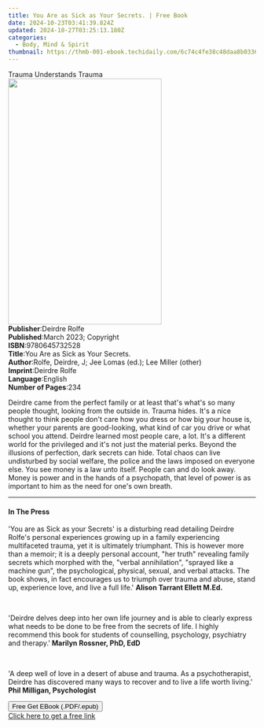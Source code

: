 ```yaml
---
title: You Are as Sick as Your Secrets. | Free Book
date: 2024-10-23T03:41:39.824Z
updated: 2024-10-27T03:25:13.180Z
categories:
  - Body, Mind & Spirit
thumbnail: https://thmb-001-ebook.techidaily.com/6c74c4fe38c48daa8b0336d6252ee53a57559ecad565c24bd49f0a71eaf7c0c7.jpg
---
```

<main id="book-container">
  <div class="flex flex-col">
    <div class="book-brief flex-1 py-6 px-4 sm:p-6 md:py-10 md:px-8">
      <!-- brief-->
      <div class="book-brief-main">Trauma Understands Trauma</div>
    </div>
    <div
      class="book-meta-info flex-1 grid gap-4 col-start-1 col-end-3 row-start-1 sm:mb-6 sm:grid-cols-4 lg:gap-6 lg:col-start-2 lg:row-end-6 lg:row-span-6 lg:mb-0"
    >
      <div
        class="book-meta-info-left place-content-center mt-4 p-4 text-sm leading-6 col-start-2 col-span-2 dark:text-slate-400"
      >
        <img
          class="w-full h-500 object-cover rounded-lg sm:h-255 sm:col-span-2 lg:col-span-full"
          src="https://img-001-ebook.techidaily.com/81a42756d75e5a8a717012b43c6f274a6d9f312c994b6e7c8091f72930a142e0.jpg"
          alt=""
          width="312"
          height="500"
        />
      </div>
      <div
        class="book-meta-info-right mt-2 col-start-1 row-start-2 col-span-3 self-center"
      >
        <!-- meta data  -->
        <div class="flex flex-col px-4 md:px-8">
          <div class="flex-1">
            <strong>Publisher</strong>:<span class="px-2">Deirdre Rolfe</span>
          </div>
          <div class="flex-1">
            <strong>Published</strong>:<span class="px-2"
              >March 2023; Copyright</span
            >
          </div>
          <div class="flex-1">
            <strong>ISBN</strong>:<span class="px-2">9780645732528</span>
          </div>
          <div class="flex-1">
            <strong>Title</strong>:<span class="px-2"
              >You Are as Sick as Your Secrets.</span
            >
          </div>
          <div class="flex-1">
            <strong>Author</strong>:<span class="px-2"
              >Rolfe, Deirdre, J; Jee Lomas (ed.); Lee Miller (other)</span
            >
          </div>
          <div class="flex-1">
            <strong>Imprint</strong>:<span class="px-2">Deirdre Rolfe</span>
          </div>
          <div class="flex-1">
            <strong>Language</strong>:<span class="px-2">English</span>
          </div>
          <div class="flex-1">
            <strong>Number of Pages</strong>:<span class="px-2">234</span>
          </div>
        </div>
      </div>
    </div>
    <div class="book-description flex-1 py-6 px-4 sm:p-6 md:py-10 md:px-8">
      <div class="book-description-main">
        <div accordion-content="" id="description">
          <p>
            Deirdre came from the perfect family or at least that's what's so
            many people thought, looking from the outside in. Trauma hides. It's
            a nice thought to think people don't care how you dress or how big
            your house is, whether your parents are good-looking, what kind of
            car you drive or what school you attend. Deirdre learned most people
            care, a lot. It's a different world for the privileged and it's not
            just the material perks. Beyond the illusions of perfection, dark
            secrets can hide. Total chaos can live undisturbed by social
            welfare, the police and the laws imposed on everyone else. You see
            money is a law unto itself. People can and do look away. Money is
            power and in the hands of a psychopath, that level of power is as
            important to him as the need for one's own breath.
          </p>
        </div>
      </div>
    </div>
    <div class="book-excerpts flex-1 py-6 px-4 sm:p-6 md:py-10 md:px-8">
      <!-- excerpts-->
      <div class="book-excerpts-main">
        <hr />
        <h4 class="placeholder placeholder-heading">
          <span>In The Press</span>
        </h4>
        <p></p>
        <p>
          'You are as Sick as your Secrets' is a disturbing read detailing
          Deirdre Rolfe's personal experiences growing up in a family
          experiencing multifaceted trauma, yet it is ultimately triumphant.
          This is however more than a memoir; it is a deeply personal account,
          "her truth" revealing family secrets which morphed with the, "verbal
          annihilation", "sprayed like a machine gun", the psychological,
          physical, sexual, and verbal attacks. The book shows, in fact
          encourages us to triumph over trauma and abuse, stand up, experience
          love, and live a full life.'
          <strong>Alison Tarrant Ellett M.Ed.</strong>
        </p>
        <p><br /></p>
        <p>
          'Deirdre delves deep into her own life journey and is able to clearly
          express what needs to be done to be free from the secrets of life. I
          highly recommend this book for students of counselling, psychology,
          psychiatry and therapy.'<strong> Marilyn Rossner, PhD, EdD</strong>
        </p>
        <p><br /></p>
        <p>
          <span>﻿﻿</span>'A deep well of love in a desert of abuse and trauma.
          As a psychotherapist, Deirdre has discovered many ways to recover and
          to live a life worth living.'
          <strong>Phil Milligan, Psychologist</strong>
        </p>
        <p></p>
      </div>
    </div>
    <div
      class="book-about-author flex-1 py-6 px-4 sm:p-6 md:py-10 md:px-8"
    ></div>
    <div class="book-free-get flex-1 py-6 px-4 sm:p-6 md:py-10 md:px-8">
      <button
        id="btn-free-get"
        class="bg-blue-500 hover:bg-blue-700 text-white font-bold py-2 px-4 rounded"
      >
        Free Get EBook (.PDF/.epub)
      </button>
      <div id="countdown-display" class="px-2 text-lg mt-2"></div>
      <a
        id="free-link"
        class="hidden bg-blue-500 hover:bg-blue-700 text-white font-bold py-2 px-4 rounded"
        href="https://www.ebooks.com/en-us/book/210821143/you-are-as-sick-as-your-secrets/rolfe-deirdre-j/"
        target="_blank"
        >Click here to get a free link</a
      >
    </div>
    <script>
      let countdownTime = 0;
      let countdownInterval = null;
      document
        .getElementById('btn-free-get')
        .addEventListener('click', startCountdown);
      function startCountdown() {
        countdownTime = new Date().getTime() + 60000 * 3;
        countdownInterval = setInterval(updateCountdown, 1000);
        document.getElementById('btn-free-get').disabled = true;
        document
          .getElementById('btn-free-get')
          .classList.add('bg-gray-500', 'cursor-not-allowed');
      }
      function updateCountdown() {
        let currentTime = new Date().getTime();
        let timeLeft = countdownTime - currentTime;
        let secondsLeft = Math.floor(timeLeft / 1000);
        document.getElementById('countdown-display').innerHTML =
          `Remaining time: ${secondsLeft} seconds.`;
        if (secondsLeft <= 0) {
          clearInterval(countdownInterval);
          document.getElementById('btn-free-get').classList.add('hidden');
          document.getElementById('free-link').classList.remove('hidden');
          document.getElementById('countdown-display').innerHTML = '';
        }
      }
    </script>
  </div>
</main>

<ins class="adsbygoogle"
      style="display:block"
      data-ad-client="ca-pub-7571918770474297"
      data-ad-slot="8358498916"
      data-ad-format="auto"
      data-full-width-responsive="true"></ins>
    